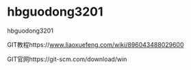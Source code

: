 # hbguodong3201
hbguodong3201


GIT教程https://www.liaoxuefeng.com/wiki/896043488029600

GIT官网https://git-scm.com/download/win